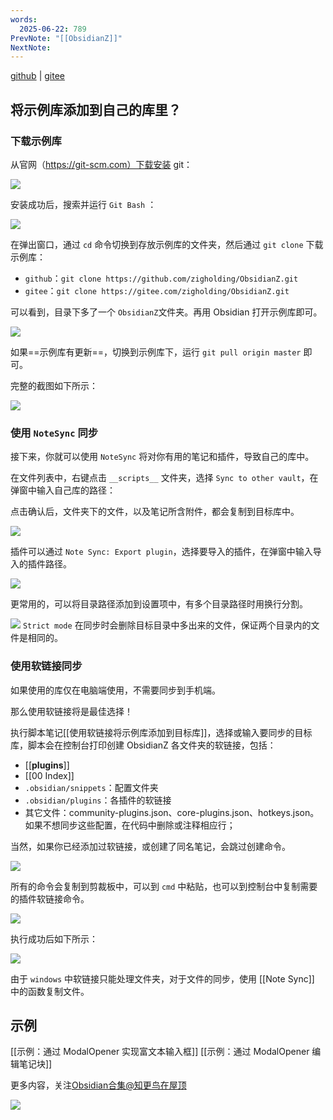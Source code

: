```yaml
---
words:
  2025-06-22: 789
PrevNote: "[[ObsidianZ]]"
NextNote: 
---
```



[github](https://github.com/zigholding/ObsidianZ) | [gitee](https://gitee.com/zigholding/ObsidianZ.git)

## 将示例库添加到自己的库里？

### 下载示例库

从官网（https://git-scm.com）下载安装 git：

![](./笔记系统/assets/Pasted%20image%2020241211193016.png)

安装成功后，搜索并运行 `Git Bash` ：

![](./笔记系统/assets/Pasted%20image%2020241211193118.png)

在弹出窗口，通过 `cd` 命令切换到存放示例库的文件夹，然后通过 `git clone` 下载示例库：
- `github`：`git clone https://github.com/zigholding/ObsidianZ.git`
- `gitee`：`git clone https://gitee.com/zigholding/ObsidianZ.git`

可以看到，目录下多了一个 `ObsidianZ`文件夹。再用 Obsidian 打开示例库即可。

![](./笔记系统/assets/Pasted%20image%2020241211193545.png)

如果==示例库有更新==，切换到示例库下，运行 `git pull origin master` 即可。

完整的截图如下所示：

![](./笔记系统/assets/Pasted%20image%2020241211193618.png)

### 使用 `NoteSync` 同步

接下来，你就可以使用 `NoteSync` 将对你有用的笔记和插件，导致自己的库中。

在文件列表中，右键点击 `__scripts__` 文件夹，选择 `Sync to other vault`，在弹窗中输入自己库的路径：

点击确认后，文件夹下的文件，以及笔记所含附件，都会复制到目标库中。

![](./笔记系统/assets/Pasted%20image%2020241201202235.png)

插件可以通过 `Note Sync: Export plugin`，选择要导入的插件，在弹窗中输入导入的插件路径。

![](./笔记系统/assets/Pasted%20image%2020241201202436.png)

更常用的，可以将目录路径添加到设置项中，有多个目录路径时用换行分割。

![](./笔记系统/assets/Pasted%20image%2020241217215234.png)
`Strict mode` 在同步时会删除目标目录中多出来的文件，保证两个目录内的文件是相同的。

### 使用软链接同步

如果使用的库仅在电脑端使用，不需要同步到手机端。

那么使用软链接将是最佳选择！

执行脚本笔记[[使用软链接将示例库添加到目标库]]，选择或输入要同步的目标库，脚本会在控制台打印创建 ObsidianZ 各文件夹的软链接，包括：
- [[__plugins__]]
- [[00 Index]]
- `.obsidian/snippets`：配置文件夹
- `.obsidian/plugins`：各插件的软链接
- 其它文件：community-plugins.json、core-plugins.json、hotkeys.json。如果不想同步这些配置，在代码中删除或注释相应行；

当然，如果你已经添加过软链接，或创建了同名笔记，会跳过创建命令。

![](./笔记系统/assets/Pasted%20image%2020241228092723.png)

所有的命令会复制到剪裁板中，可以到 `cmd` 中粘贴，也可以到控制台中复制需要的插件软链接命令。

![](./笔记系统/assets/Pasted%20image%2020241228093515.png)

执行成功后如下所示：

![](./笔记系统/assets/Pasted%20image%2020241228093450.png)

由于 `windows` 中软链接只能处理文件夹，对于文件的同步，使用 [[Note Sync]] 中的函数复制文件。


## 示例

[[示例：通过 ModalOpener 实现富文本输入框]]
[[示例：通过 ModalOpener 编辑笔记块]]


更多内容，关注[Obsidian合集@知更鸟在屋顶](https://mp.weixin.qq.com/mp/appmsgalbum?__biz=MzI5MzMxMTU1OQ==&action=getalbum&album_id=3677572515146301446&scene=173&subscene=&sessionid=svr_c2c428d707b&enterid=1732711508&from_msgid=2247488384&from_itemidx=1&count=3&nolastread=1#wechat_redirect)

![](./笔记系统/assets/Pasted%20image%2020241201203516.png)